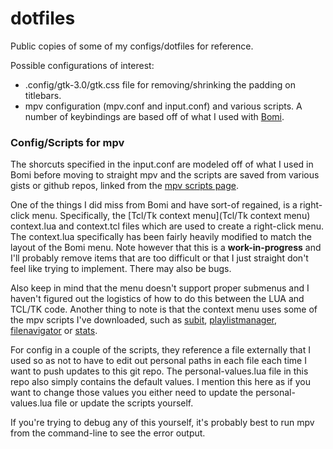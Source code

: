 # dotfiles
Public copies of some of my configs/dotfiles for reference.

Possible configurations of interest:

* .config/gtk-3.0/gtk.css file for removing/shrinking the padding on titlebars.
* mpv configuration (mpv.conf and input.conf) and various scripts. A number of keybindings are based off of what I used with [Bomi](https://github.com/xylosper/bomi).

### Config/Scripts for mpv

The shorcuts specified in the input.conf are modeled off of what I used in Bomi before moving to straight mpv and the scripts are saved from various gists or github repos, linked from the [mpv scripts page](https://github.com/mpv-player/mpv/wiki/User-Scripts).

One of the things I did miss from Bomi and have sort-of regained, is a right-click menu. Specifically, the [Tcl/Tk context menu](Tcl/Tk context menu) context.lua and context.tcl files which are used to create a right-click menu. The context.lua specifically has been fairly heavily modified to match the layout of the Bomi menu. Note however that this is a **work-in-progress** and I'll probably remove items that are too difficult or that I just straight don't feel like trying to implement. There may also be bugs.

Also keep in mind that the menu doesn't support proper submenus and I haven't figured out the logistics of how to do this between the LUA and TCL/TK code. Another thing to note is that the context menu uses some of the mpv scripts I've downloaded, such as [subit](https://github.com/wiiaboo/mpv-scripts/blob/master/subit.lua), [playlistmanager](https://github.com/donmaiq/Mpv-Playlistmanager), [filenavigator](https://github.com/donmaiq/mpv-filenavigator) or [stats](https://github.com/Argon-/mpv-stats/).

For config in a couple of the scripts, they reference a file externally that I used so as not to have to edit out personal paths in each file each time I want to push updates to this git repo. The personal-values.lua file in this repo also simply contains the default values. I mention this here as if you want to change those values you either need to update the personal-values.lua file or update the scripts yourself.

If you're trying to debug any of this yourself, it's probably best to run mpv from the command-line to see the error output.
